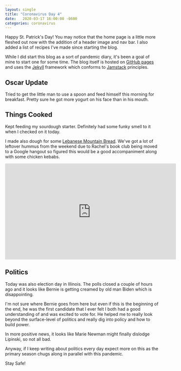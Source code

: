 ```yaml
---
layout: single
title: "Coronavirus Day 4"
date:   2020-03-17 16:00:00 -0600
categories: coronavirus
---
```


Happy St. Patrick's Day! You may notice that the home page is a little more fleshed out now with the addition of a header image and nav bar. I also added a list of recipes I've made since starting the blog.

While I did start this blog as a sort of pandemic diary, it's been a goal of mine to start one for some time. The blog itself is hosted on [GitHub pages][pages] and uses the [Jekyll][jekyll] framework which conforms to [Jamstack][jamstack] principles. 

## Oscar Update

Tried to get the little man to use a spoon and feed himself this morning for breakfast. Pretty sure he got more yogurt on his face than in his mouth.

## Things Cooked

Kept feeding my sourdough starter. Definitely had some funky smell to it when I checked on it today.

I made also dough for some [Lebanese Mountain Bread][bread]. We've got a lot of leftover hummus from the weekend due to Rachel's book club being moved to a Google hangout so figured this would be a good accompaniment along with some chicken kebabs.

<iframe width="560" height="315" src="https://www.youtube.com/embed/DfObqgc0TnQ" frameborder="0" allow="accelerometer; autoplay; encrypted-media; gyroscope; picture-in-picture" allowfullscreen></iframe>

## Politics

Today was also election day in Illinois. The polls closed a couple of hours ago and it looks like Bernie is getting creamed by old man Biden which is disappointing. 

I'm not sure where Bernie goes from here but even if this is the beginning of the end, he was the first candidate that I ever felt I both had a good understanding of and was excited to vote for. He helped me to really look beyond the surface-level of politics and really dig into policy and how to build power.

In more positive news, it looks like Marie Newman might finally dislodge Lipinski, so not all bad.

Anyway, if I keep writing about politics every day expect more on this as the primary season chugs along in parallel with this pandemic.

Stay Safe!

[jamstack]: https://jamstack.org/
[pages]: https://pages.github.com/
[jekyll]: https://jekyllrb.com/
[bread]: https://foodwishes.blogspot.com/2017/07/lebanese-mountain-bread-peak-flatbread.html